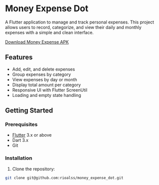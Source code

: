 # Money Expense Dot

A Flutter application to manage and track personal expenses. This project allows users to record, categorize, and view their daily and monthly expenses with a simple and clean interface.

[Download Money Expense APK](https://drive.google.com/file/d/16cRZwgInEtgIYbOoL7HSHoU47v0AV4AD/view?usp=sharing)

## Features

- Add, edit, and delete expenses
- Group expenses by category
- View expenses by day or month
- Display total amount per category
- Responsive UI with Flutter ScreenUtil
- Loading and empty state handling

## Getting Started

### Prerequisites

- [Flutter](https://flutter.dev/docs/get-started/install) 3.x or above
- Dart 3.x
- Git

### Installation

1. Clone the repository:
```bash
git clone git@github.com:rioalss/money_expense_dot.git
